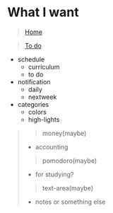 # What I want
>[Home](README.md)

> [To do](todo.md)
- schedule
  - curriculum
  - to do
- notification
  - daily
  - nextweek
- categories
  - colors
  - high-lights


>> money(maybe)
>- accounting
>> pomodoro(maybe)
>- for studying?
>> text-area(maybe)
>- notes or something else